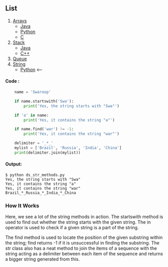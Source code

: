 ## List
1. [Arrays](https://github.com/kaweendras/Data-Structures/tree/master/Arrays)
    - [Java](https://github.com/kaweendras/Data-Structures/tree/master/Arrays/Java)
    - [Python](https://github.com/kaweendras/Data-Structures/tree/master/Arrays/Python)
    - [C](https://github.com/kaweendras/Data-Structures/tree/master/Arrays/C)
2. [Stack](https://github.com/kaweendras/Data-Structures/tree/master/Stack) 
    - [Java](https://github.com/kaweendras/Data-Structures/tree/master/Stack/Java) 
    - [C++](https://github.com/kaweendras/Data-Structures/tree/master/Stack/C++) 
3. [Queue](https://github.com/kaweendras/Data-Structures/tree/master/Queue) 
4. [String](https://github.com/kaweendras/Data-Structures/tree/master/String) 
    - [Python](https://github.com/kaweendras/Data-Structures/tree/master/String/Python) <--
#### Code :

```python
    name = 'Swaroop'

    if name.startswith('Swa'):
        print('Yes, the string starts with "Swa"')

    if 'a' in name:
        print('Yes, it contains the string "a"')

    if name.find('war') != -1:
        print('Yes, it contains the string "war"')

    delimiter = '_*_'
    mylist = ['Brazil', 'Russia', 'India', 'China']
    print(delimiter.join(mylist))
```
#### Output:
```
$ python ds_str_methods.py
Yes, the string starts with "Swa"
Yes, it contains the string "a"
Yes, it contains the string "war"
Brazil_*_Russia_*_India_*_China
```

### How It Works

Here, we see a lot of the string methods in action. The startswith method is used to find out whether the string 
starts with the given string. The in operator is used to check if a given string is a part of the string.

The find method is used to locate the position of the given substring within the string; find returns -1 if 
it is unsuccessful in finding the substring. The str class also has a neat method to join the items of a sequence
with the string acting as a delimiter between each item of the sequence and returns a bigger string generated from this.
